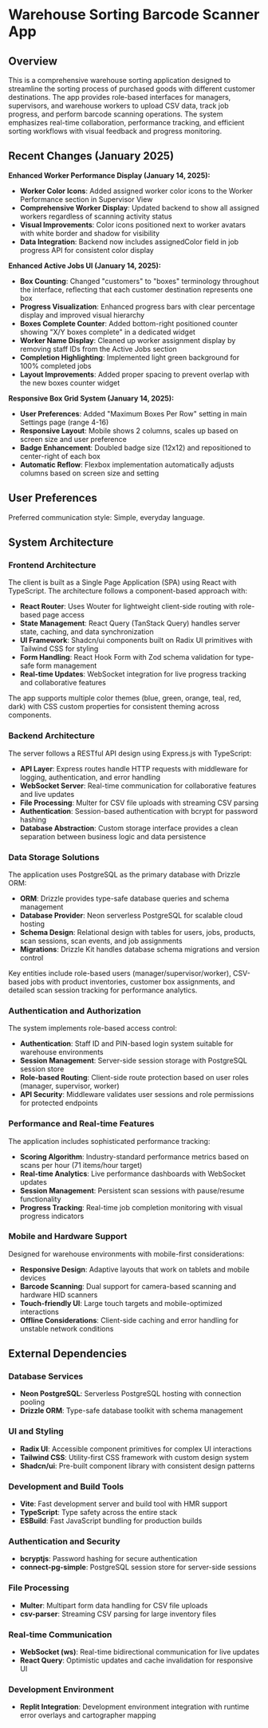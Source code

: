 # Warehouse Sorting Barcode Scanner App

## Overview

This is a comprehensive warehouse sorting application designed to streamline the sorting process of purchased goods with different customer destinations. The app provides role-based interfaces for managers, supervisors, and warehouse workers to upload CSV data, track job progress, and perform barcode scanning operations. The system emphasizes real-time collaboration, performance tracking, and efficient sorting workflows with visual feedback and progress monitoring.

## Recent Changes (January 2025)

**Enhanced Worker Performance Display (January 14, 2025):**
- **Worker Color Icons**: Added assigned worker color icons to the Worker Performance section in Supervisor View
- **Comprehensive Worker Display**: Updated backend to show all assigned workers regardless of scanning activity status
- **Visual Improvements**: Color icons positioned next to worker avatars with white border and shadow for visibility
- **Data Integration**: Backend now includes assignedColor field in job progress API for consistent color display

**Enhanced Active Jobs UI (January 14, 2025):**
- **Box Counting**: Changed "customers" to "boxes" terminology throughout the interface, reflecting that each customer destination represents one box
- **Progress Visualization**: Enhanced progress bars with clear percentage display and improved visual hierarchy
- **Boxes Complete Counter**: Added bottom-right positioned counter showing "X/Y boxes complete" in a dedicated widget
- **Worker Name Display**: Cleaned up worker assignment display by removing staff IDs from the Active Jobs section
- **Completion Highlighting**: Implemented light green background for 100% completed jobs
- **Layout Improvements**: Added proper spacing to prevent overlap with the new boxes counter widget

**Responsive Box Grid System (January 14, 2025):**
- **User Preferences**: Added "Maximum Boxes Per Row" setting in main Settings page (range 4-16)
- **Responsive Layout**: Mobile shows 2 columns, scales up based on screen size and user preference
- **Badge Enhancement**: Doubled badge size (12x12) and repositioned to center-right of each box
- **Automatic Reflow**: Flexbox implementation automatically adjusts columns based on screen size and setting

## User Preferences

Preferred communication style: Simple, everyday language.

## System Architecture

### Frontend Architecture

The client is built as a Single Page Application (SPA) using React with TypeScript. The architecture follows a component-based approach with:

- **React Router**: Uses Wouter for lightweight client-side routing with role-based page access
- **State Management**: React Query (TanStack Query) handles server state, caching, and data synchronization
- **UI Framework**: Shadcn/ui components built on Radix UI primitives with Tailwind CSS for styling
- **Form Handling**: React Hook Form with Zod schema validation for type-safe form management
- **Real-time Updates**: WebSocket integration for live progress tracking and collaborative features

The app supports multiple color themes (blue, green, orange, teal, red, dark) with CSS custom properties for consistent theming across components.

### Backend Architecture

The server follows a RESTful API design using Express.js with TypeScript:

- **API Layer**: Express routes handle HTTP requests with middleware for logging, authentication, and error handling
- **WebSocket Server**: Real-time communication for collaborative features and live updates
- **File Processing**: Multer for CSV file uploads with streaming CSV parsing
- **Authentication**: Session-based authentication with bcrypt for password hashing
- **Database Abstraction**: Custom storage interface provides a clean separation between business logic and data persistence

### Data Storage Solutions

The application uses PostgreSQL as the primary database with Drizzle ORM:

- **ORM**: Drizzle provides type-safe database queries and schema management
- **Database Provider**: Neon serverless PostgreSQL for scalable cloud hosting
- **Schema Design**: Relational design with tables for users, jobs, products, scan sessions, scan events, and job assignments
- **Migrations**: Drizzle Kit handles database schema migrations and version control

Key entities include role-based users (manager/supervisor/worker), CSV-based jobs with product inventories, customer box assignments, and detailed scan session tracking for performance analytics.

### Authentication and Authorization

The system implements role-based access control:

- **Authentication**: Staff ID and PIN-based login system suitable for warehouse environments
- **Session Management**: Server-side session storage with PostgreSQL session store
- **Role-based Routing**: Client-side route protection based on user roles (manager, supervisor, worker)
- **API Security**: Middleware validates user sessions and role permissions for protected endpoints

### Performance and Real-time Features

The application includes sophisticated performance tracking:

- **Scoring Algorithm**: Industry-standard performance metrics based on scans per hour (71 items/hour target)
- **Real-time Analytics**: Live performance dashboards with WebSocket updates
- **Session Management**: Persistent scan sessions with pause/resume functionality
- **Progress Tracking**: Real-time job completion monitoring with visual progress indicators

### Mobile and Hardware Support

Designed for warehouse environments with mobile-first considerations:

- **Responsive Design**: Adaptive layouts that work on tablets and mobile devices
- **Barcode Scanning**: Dual support for camera-based scanning and hardware HID scanners
- **Touch-friendly UI**: Large touch targets and mobile-optimized interactions
- **Offline Considerations**: Client-side caching and error handling for unstable network conditions

## External Dependencies

### Database Services
- **Neon PostgreSQL**: Serverless PostgreSQL hosting with connection pooling
- **Drizzle ORM**: Type-safe database toolkit with schema management

### UI and Styling
- **Radix UI**: Accessible component primitives for complex UI interactions
- **Tailwind CSS**: Utility-first CSS framework with custom design system
- **Shadcn/ui**: Pre-built component library with consistent design patterns

### Development and Build Tools
- **Vite**: Fast development server and build tool with HMR support
- **TypeScript**: Type safety across the entire stack
- **ESBuild**: Fast JavaScript bundling for production builds

### Authentication and Security
- **bcryptjs**: Password hashing for secure authentication
- **connect-pg-simple**: PostgreSQL session store for server-side sessions

### File Processing
- **Multer**: Multipart form data handling for CSV file uploads
- **csv-parser**: Streaming CSV parsing for large inventory files

### Real-time Communication
- **WebSocket (ws)**: Real-time bidirectional communication for live updates
- **React Query**: Optimistic updates and cache invalidation for responsive UI

### Development Environment
- **Replit Integration**: Development environment integration with runtime error overlays and cartographer mapping
